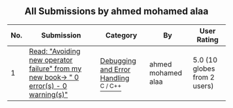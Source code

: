 ﻿<div align="center">

## All Submissions by ahmed mohamed alaa

</div>

No.  | Submission | Category | By   | User Rating
---- | ---------- | -------- | ---- | -----------
1 | [Read: "Avoiding new operator failure" from my new book\-&gt; " 0 error\(s\) \- 0 warning\(s\)"<br />](https://github.com/Planet-Source-Code/ahmed-mohamed-alaa-read-avoiding-new-operator-failure-from-my-new-book-gt-0-error-s-0-warn__3-12317) | [Debugging and Error Handling<br /><sup>C / C++</sup>](../ByCategory/debugging-and-error-handling__3-6.md) | ahmed mohamed alaa | 5.0 (10 globes from 2 users)
